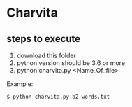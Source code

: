 <h1> Charvita </h1>

## steps to execute
1. download this folder
2. python version should be 3.6 or more
3. python charvita.py <Name_Of_file>

Example:
```bash
$ python charvita.py b2-words.txt
```
